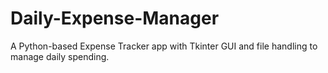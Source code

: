 # Daily-Expense-Manager
A Python-based Expense Tracker app with Tkinter GUI and file handling to manage daily spending.
